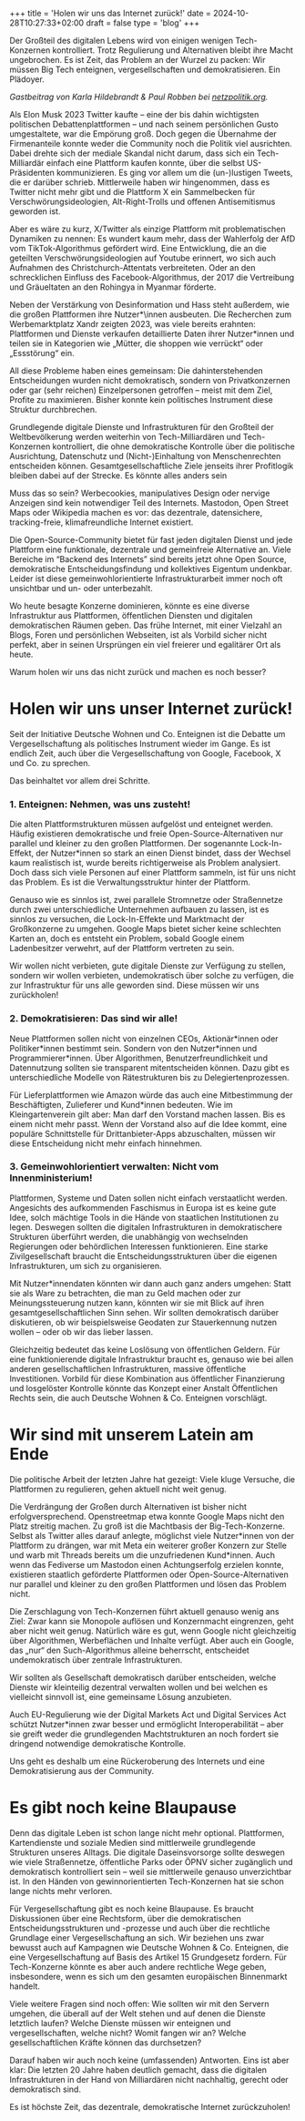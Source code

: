 +++
title = 'Holen wir uns das Internet zurück!'
date = 2024-10-28T10:27:33+02:00
draft = false
type = 'blog'
+++

Der Großteil des digitalen Lebens wird von einigen wenigen Tech-Konzernen kontrolliert. Trotz Regulierung und Alternativen bleibt ihre Macht ungebrochen. Es ist Zeit, das Problem an der Wurzel zu packen: Wir müssen Big Tech enteignen, vergesellschaften und demokratisieren. Ein Plädoyer.


*Gastbeitrag von Karla Hildebrandt & Paul Robben bei [netzpolitik.org](https://netzpolitik.org/2024/ein-plaedoyer-holen-wir-uns-das-internet-zurueck/).*

 <!--more-->

Als Elon Musk 2023 Twitter kaufte – eine der bis dahin wichtigsten politischen Debattenplattformen – und nach seinem persönlichen Gusto umgestaltete, war die Empörung groß. Doch gegen die Übernahme der Firmenanteile konnte weder die Community noch die Politik viel ausrichten. Dabei drehte sich der mediale Skandal nicht darum, dass sich ein Tech-Milliardär einfach eine Plattform kaufen konnte, über die selbst US-Präsidenten kommunizieren. Es ging vor allem um die (un-)lustigen Tweets, die er darüber schrieb. Mittlerweile haben wir hingenommen, dass es Twitter nicht mehr gibt und die Plattform X ein Sammelbecken für Verschwörungsideologien, Alt-Right-Trolls und offenen Antisemitismus geworden ist.


Aber es wäre zu kurz, X/Twitter als einzige Plattform mit problematischen Dynamiken zu nennen: Es wundert kaum mehr, dass der Wahlerfolg der AfD vom TikTok-Algorithmus gefördert wird. Eine Entwicklung, die an die geteilten Verschwörungsideologien auf Youtube erinnert, wo sich auch Aufnahmen des Christchurch-Attentats verbreiteten. Oder an den schrecklichen Einfluss des Facebook-Algorithmus, der 2017 die Vertreibung und Gräueltaten an den Rohingya in Myanmar förderte.


Neben der Verstärkung von Desinformation und Hass steht außerdem, wie die großen Plattformen ihre Nutzer*\innen ausbeuten. Die Recherchen zum Werbemarktplatz Xandr zeigten 2023, was viele bereits erahnten: Plattformen und Dienste verkaufen detaillierte Daten ihrer Nutzer\*innen und teilen sie in Kategorien wie „Mütter, die shoppen wie verrückt“ oder „Essstörung“ ein.


All diese Probleme haben eines gemeinsam: Die dahinterstehenden Entscheidungen wurden nicht demokratisch, sondern von Privatkonzernen oder gar (sehr reichen) Einzelpersonen getroffen – meist mit dem Ziel, Profite zu maximieren. Bisher konnte kein politisches Instrument diese Struktur durchbrechen.


Grundlegende digitale Dienste und Infrastrukturen für den Großteil der Weltbevölkerung werden weiterhin von Tech-Milliardären und Tech-Konzernen kontrolliert, die ohne demokratische Kontrolle über die politische Ausrichtung, Datenschutz und (Nicht-)Einhaltung von Menschenrechten entscheiden können. Gesamtgesellschaftliche Ziele jenseits ihrer Profitlogik bleiben dabei auf der Strecke.
Es könnte alles anders sein


Muss das so sein? Werbecookies, manipulatives Design oder nervige Anzeigen sind kein notwendiger Teil des Internets. Mastodon, Open Street Maps oder Wikipedia machen es vor: das dezentrale, datensichere, tracking-freie, klimafreundliche Internet existiert.

Die Open-Source-Community bietet für fast jeden digitalen Dienst und jede Plattform eine funktionale, dezentrale und gemeinfreie Alternative an. Viele Bereiche im “Backend des Internets” sind bereits jetzt ohne Open Source, demokratische Entscheidungsfindung und kollektives Eigentum undenkbar. Leider ist diese gemeinwohlorientierte Infrastrukturarbeit immer noch oft unsichtbar und un- oder unterbezahlt.


Wo heute besagte Konzerne dominieren, könnte es eine diverse Infrastruktur aus Plattformen, öffentlichen Diensten und digitalen demokratischen Räumen geben. Das frühe Internet, mit einer Vielzahl an Blogs, Foren und persönlichen Webseiten, ist als Vorbild sicher nicht perfekt, aber in seinen Ursprüngen ein viel freierer und egalitärer Ort als heute.

Warum holen wir uns das nicht zurück und machen es noch besser?
# Holen wir uns unser Internet zurück!

Seit der Initiative Deutsche Wohnen und Co. Enteignen ist die Debatte um Vergesellschaftung als politisches Instrument wieder im Gange. Es ist endlich Zeit, auch über die Vergesellschaftung von Google, Facebook, X und Co. zu sprechen.

Das beinhaltet vor allem drei Schritte.

### 1. Enteignen: Nehmen, was uns zusteht!

Die alten Plattformstrukturen müssen aufgelöst und enteignet werden. Häufig existieren demokratische und freie Open-Source-Alternativen nur parallel und kleiner zu den großen Plattformen. Der sogenannte Lock-In-Effekt, der Nutzer*innen so stark an einen Dienst bindet, dass der Wechsel kaum realistisch ist, wurde bereits richtigerweise als Problem analysiert. Doch dass sich viele Personen auf einer Plattform sammeln, ist für uns nicht das Problem. Es ist die Verwaltungsstruktur hinter der Plattform.


Genauso wie es sinnlos ist, zwei parallele Stromnetze oder Straßennetze durch zwei unterschiedliche Unternehmen aufbauen zu lassen, ist es sinnlos zu versuchen, die Lock-In-Effekte und Marktmacht der Großkonzerne zu umgehen. Google Maps bietet sicher keine schlechten Karten an, doch es entsteht ein Problem, sobald Google einem Ladenbesitzer verwehrt, auf der Plattform vertreten zu sein.


Wir wollen nicht verbieten, gute digitale Dienste zur Verfügung zu stellen, sondern wir wollen verbieten, undemokratisch über solche zu verfügen, die zur Infrastruktur für uns alle geworden sind. Diese müssen wir uns zurückholen!

### 2. Demokratisieren: Das sind wir alle!

Neue Plattformen sollen nicht von einzelnen CEOs, Aktionär\*innen oder Politiker\*innen bestimmt sein. Sondern von den Nutzer\*innen und Programmierer\*innen. Über Algorithmen, Benutzerfreundlichkeit und Datennutzung sollten sie transparent mitentscheiden können. Dazu gibt es unterschiedliche Modelle von Rätestrukturen bis zu Delegiertenprozessen.


Für Lieferplattformen wie Amazon würde das auch eine Mitbestimmung der Beschäftigten, Zulieferer und Kund*innen bedeuten. Wie im Kleingartenverein gilt aber: Man darf den Vorstand machen lassen. Bis es einem nicht mehr passt. Wenn der Vorstand also auf die Idee kommt, eine populäre Schnittstelle für Drittanbieter-Apps abzuschalten, müssen wir diese Entscheidung nicht mehr einfach hinnehmen.

### 3. Gemeinwohlorientiert verwalten: Nicht vom Innenministerium!

Plattformen, Systeme und Daten sollen nicht einfach verstaatlicht werden. Angesichts des aufkommenden Faschismus in Europa ist es keine gute Idee, solch mächtige Tools in die Hände von staatlichen Institutionen zu legen. Deswegen sollten die digitalen Infrastrukturen in demokratischere Strukturen überführt werden, die unabhängig von wechselnden Regierungen oder behördlichen Interessen funktionieren. Eine starke Zivilgesellschaft braucht die Entscheidungsstrukturen über die eigenen Infrastrukturen, um sich zu organisieren.


Mit Nutzer*innendaten könnten wir dann auch ganz anders umgehen: Statt sie als Ware zu betrachten, die man zu Geld machen oder zur Meinungssteuerung nutzen kann, könnten wir sie mit Blick auf ihren gesamtgesellschaftlichen Sinn sehen. Wir sollten demokratisch darüber diskutieren, ob wir beispielsweise Geodaten zur Stauerkennung nutzen wollen – oder ob wir das lieber lassen.


Gleichzeitig bedeutet das keine Loslösung von öffentlichen Geldern. Für eine funktionierende digitale Infrastruktur braucht es, genauso wie bei allen anderen gesellschaftlichen Infrastrukturen, massive öffentliche Investitionen. Vorbild für diese Kombination aus öffentlicher Finanzierung und losgelöster Kontrolle könnte das Konzept einer Anstalt Öffentlichen Rechts sein, die auch Deutsche Wohnen & Co. Enteignen vorschlägt.
# Wir sind mit unserem Latein am Ende

Die politische Arbeit der letzten Jahre hat gezeigt: Viele kluge Versuche, die Plattformen zu regulieren, gehen aktuell nicht weit genug.


Die Verdrängung der Großen durch Alternativen ist bisher nicht erfolgversprechend. Openstreetmap etwa konnte Google Maps nicht den Platz streitig machen. Zu groß ist die Machtbasis der Big-Tech-Konzerne. Selbst als Twitter alles darauf anlegte, möglichst viele Nutzer\*innen von der Plattform zu drängen, war mit Meta ein weiterer großer Konzern zur Stelle und warb mit Threads bereits um die unzufriedenen Kund\*innen. Auch wenn das Fediverse um Mastodon einen Achtungserfolg erzielen konnte, existieren staatlich geförderte Plattformen oder Open-Source-Alternativen nur parallel und kleiner zu den großen Plattformen und lösen das Problem nicht.


Die Zerschlagung von Tech-Konzernen führt aktuell genauso wenig ans Ziel: Zwar kann sie Monopole auflösen und Konzernmacht eingrenzen, geht aber nicht weit genug. Natürlich wäre es gut, wenn Google nicht gleichzeitig über Algorithmen, Werbeflächen und Inhalte verfügt. Aber auch ein Google, das „nur“ den Such-Algorithmus alleine beherrscht, entscheidet undemokratisch über zentrale Infrastrukturen.


Wir sollten als Gesellschaft demokratisch darüber entscheiden, welche Dienste wir kleinteilig dezentral verwalten wollen und bei welchen es vielleicht sinnvoll ist, eine gemeinsame Lösung anzubieten.


Auch EU-Regulierung wie der Digital Markets Act und Digital Services Act schützt Nutzer*innen zwar besser und ermöglicht Interoperabilität – aber sie greift weder die grundlegenden Machtstrukturen an noch fordert sie dringend notwendige demokratische Kontrolle.


Uns geht es deshalb um eine Rückeroberung des Internets und eine Demokratisierung aus der Community.
# Es gibt noch keine Blaupause

Denn das digitale Leben ist schon lange nicht mehr optional. Plattformen, Kartendienste und soziale Medien sind mittlerweile grundlegende Strukturen unseres Alltags. Die digitale Daseinsvorsorge sollte deswegen wie viele Straßennetze, öffentliche Parks oder ÖPNV sicher zugänglich und demokratisch kontrolliert sein – weil sie mittlerweile genauso unverzichtbar ist. In den Händen von gewinnorientierten Tech-Konzernen hat sie schon lange nichts mehr verloren.

Für Vergesellschaftung gibt es noch keine Blaupause. Es braucht Diskussionen über eine Rechtsform, über die demokratischen Entscheidungsstrukturen und -prozesse und auch über die rechtliche Grundlage einer Vergesellschaftung an sich. Wir beziehen uns zwar bewusst auch auf Kampagnen wie Deutsche Wohnen & Co. Enteignen, die eine Vergesellschaftung auf Basis des Artikel 15 Grundgesetz fordern. Für Tech-Konzerne könnte es aber auch andere rechtliche Wege geben, insbesondere, wenn es sich um den gesamten europäischen Binnenmarkt handelt.

Viele weitere Fragen sind noch offen: Wie sollten wir mit den Servern umgehen, die überall auf der Welt stehen und auf denen die Dienste letztlich laufen? Welche Dienste müssen wir enteignen und vergesellschaften, welche nicht? Womit fangen wir an? Welche gesellschaftlichen Kräfte können das durchsetzen?

Darauf haben wir auch noch keine (umfassenden) Antworten. Eins ist aber klar: Die letzten 20 Jahre haben deutlich gemacht, dass die digitalen Infrastrukturen in der Hand von Milliardären nicht nachhaltig, gerecht oder demokratisch sind.

Es ist höchste Zeit, das dezentrale, demokratische Internet zurückzuholen!
